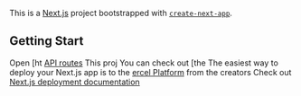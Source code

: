 This is a [Next.js](https://nextjs.org) project bootstrapped with [`create-next-app`](https://nextjs.org/docs/pages/api-reference/create-next-app).

## Getting Start
Open [ht
[API routes](https://nextjs.org/docs/pages/building-your-pplication/routng/ap-routes)
This proj
You can check out [the 
The easiest way to deploy your Next.js app is to the [ercel Platform](https://vercel.com/new?utm_meium=default-templat&filtr=next.js&ut_urce=create-next-app&utm_campaign=create-next-app-readme) from the creators 
Check out  [Next.js deployment documentation](https://nextjs.org/docs/pages/building-your-application/deployin) 

